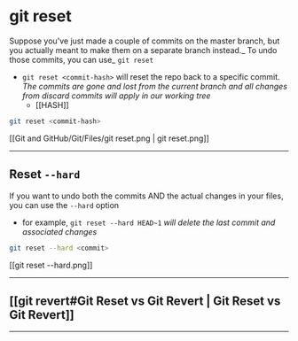 # git reset

Suppose you've just made a couple of commits on the master branch, but you actually meant to make them on a separate branch instead._ To undo those commits, you can use_ `git reset`

- `git reset <commit-hash>` will reset the repo back to a specific commit. _The commits are gone and lost from the current branch and all changes from discard commits will apply in our working tree_
  - [[HASH]]

```bash
git reset <commit-hash>
```

[[Git and GitHub/Git/Files/git reset.png | git reset.png]]

---

## Reset `--hard`

If you want to undo both the commits AND the actual changes in your files, you can use the `--hard` option

- for example, `git reset --hard HEAD~1` _will delete the last commit and associated changes_

```bash
git reset --hard <commit>
```

[[git reset --hard.png]]

---

## [[git revert#Git Reset vs Git Revert | Git Reset vs Git Revert]]

---
